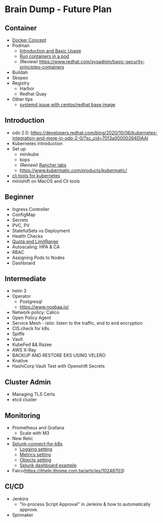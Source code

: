 Brain Dump - Future Plan
========================

Container
----------

- [Docker Concept](01-Container/Docker/Docker_concept.md)
- Podman
  - [Introduction and Basic Usage](01-Container/Podman/01_Concept.md)
  - [Run containers in a pod](01-Container/Podman/02_Run-container-in-pods.md)
  - (Review) https://www.redhat.com/sysadmin/basic-security-principles-containers
- Buildah
- Skopeo
- Registry
  - Harbor
  - Redhat Quay
- Other tips
  - [systemd issue with centos/redhat base image](01-Container/systemd-issue.md)

Introduction
------------
- odo 2.0: https://developers.redhat.com/blog/2020/10/06/kubernetes-integration-and-more-in-odo-2-0/?sc_cid=7013a00000264DlAAI
- Kubernetes Introduction
- Set up
  - minikube
  - kops
  - (Review) [Rancher labs](02-Introduction/Review_Rancherlab.md)
  - https://www.kubermatic.com/products/kubermatic/
- [cli tools for kubernetes](../blogs/05_Improve_Kubectl_Command_with_Krew.md)
- minishift on MacOS and Cli tools

Beginner
--------

- Ingress Controller
- ConfigMap
- Secrets
- PVC, PV
- StatefulSets vs Deployment
- Health Checks
- [Quota and LimitRange](03-Beginner/ResourceManage/quota.md)
- Autoscaling: HPA & CA
- RBAC
- Assigning Pods to Nodes
- Dashboard

Intermediate
------------

- helm 3
- Operator
  - Postgresql
  - https://www.noobaa.io/
- Network policy: Calico
- Open Policy Agent
- Service Mesh - istio: listen to the traffic, end to end encryption
- CIS.check for k8s
- Spiffe
- Vault
- KubeFed && Razee
- AWS X-Ray
- BACKUP AND RESTORE EKS USING VELERO
- Knative 
- HashiCorp Vault Test with Openshift Secrets

Cluster Admin
------------
- Managing TLS Certs
- etcd cluster


Monitoring
----------
- Prometheus and Grafana
  - Scale with M3
- New Relic
- [Splunk-connect-for-k8s](05-Monitoring/splunk-connect/01-introduction.md)
  - [Logging setting](05-Monitoring/splunk-connect/02-logging-setting.md)
  - [Metrics setting](05-Monitoring/splunk-connect/03-metrics-setting.md)
  - [Objects setting](05-Monitoring/splunk-connect/04-objects-setting.md)
  - [Splunk dashboard example](05-Monitoring/splunk-connect/05-splunk-dashboard.md)
- Falco(https://ithelp.ithome.com.tw/articles/10248703)

CI/CD
-----

- Jenkins
  - "In-process Script Approval" in Jenkins & how to automatically approve.
- Spinnaker
